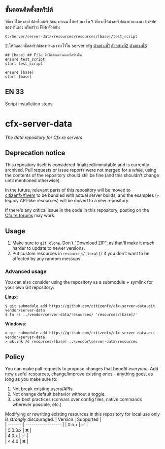 ## ขั้นตอนติดตั้งสคริปต์ 
วิธีแรกให้หาสคริปต๋หรือสคริปต์ของท่านมาให้พร้อม เริ่ม
1.วิธีแรกให้นำสคริปของท่านเองมาว่างFile ของท่านเอง หรือสร้าง File ตัวอย่าง
```
C:/Server/server-data/resources/resources/[base]/test_script
```
2.ให้ค้ดลอกชื่อสคริปต์ของท่านมาวางไว้ใน server.cfg 
[ตัวอย่างที่1](https://docs.fivem.net/docs/server-manual/server-commands/) 
[ตัวอย่างที่2](https://docs.fivem.net/docs/server-manual/setting-up-a-server-vanilla/)
[ตัวอย่างที่3](https://cdn.discordapp.com/attachments/894242984600686663/1118925115963478156/image.png)
```
## [base] ## File ชื่อโฟล์ของท่านเองที่สร้างขึ้น
ensure test_script
start test_script

ensure [base]
start [base]
```

## EN 33 ##
Script installation steps

# cfx-server-data
_The data repository for Cfx.re servers_

## Deprecation notice
This repository itself is considered finalized/immutable and is currently archived. Pull requests or issue reports were not merged for a *while*, using the contents of the repository should still be fine (and this shouldn't change until mentioned otherwise).

In the future, relevant parts of this repository will be moved to [citizenfx/fivem](https://github.com/citizenfx/fivem) to be bundled with actual server builds, and the examples (+ legacy API-like resources) will be moved to a new repository.

If there's any critical issue in the code in this repository, posting on the [Cfx.re forums](https://forum.cfx.re/) may work.

## Usage
1. Make sure to `git clone`. Don't "Download ZIP", as that'll make it _much_ harder to update to newer versions.
2. Put custom resources in `resources/[local]/` if you don't want to be affected by any random messups.

### Advanced usage
You can also consider using the repository as a submodule + symlink for your own Git repository:

**Linux**:
```
$ git submodule add https://github.com/citizenfx/cfx-server-data.git vendor/server-data
$ ln -s ../vendor/server-data/resources/ 'resources/[base]/'
```

**Windows**:
```
> git submodule add https://github.com/citizenfx/cfx-server-data.git vendor/server-data
> mklink /d resources\[base] ..\vendor\server-data\resources
```

## Policy
You can make pull requests to propose changes that benefit _everyone_. Add new useful resources, change/improve
existing ones - anything goes, as long as you make sure to:

1. Not break existing users/APIs.
2. Not change default behavior without a toggle.
3. Use best practices (convars over config files, native commands wherever possible, etc.)

Modifying or rewriting existing resources in this repository for local use only is _strongly_ discouraged.
| Version | Supported          |    
| ------- | ------------------ |
| 0.5.x   | :white_check_mark: |      
| 0.0.3.x   | :x:                |      
| 4.0.x   | :white_check_mark: |      
| < 4.0   | :x:                |    
